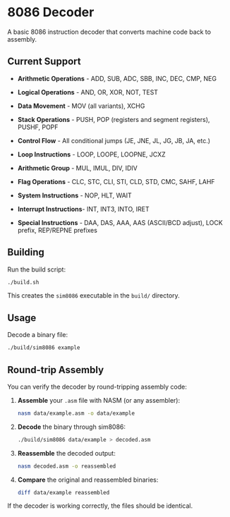 # 8086 Decoder

A basic 8086 instruction decoder that converts machine code back to assembly.

## Current Support

- **Arithmetic Operations** - ADD, SUB, ADC, SBB, INC, DEC, CMP, NEG

- **Logical Operations**    - AND, OR, XOR, NOT, TEST

- **Data Movement**         - MOV (all variants), XCHG

- **Stack Operations**      - PUSH, POP (registers and segment registers), PUSHF, POPF

- **Control Flow**          - All conditional jumps (JE, JNE, JL, JG, JB, JA, etc.)

- **Loop Instructions**     - LOOP, LOOPE, LOOPNE, JCXZ

- **Arithmetic Group**      - MUL, IMUL, DIV, IDIV

- **Flag Operations**       - CLC, STC, CLI, STI, CLD, STD, CMC, SAHF, LAHF

- **System Instructions**   - NOP, HLT, WAIT

- **Interrupt Instructions**- INT, INT3, INTO, IRET

- **Special Instructions**  - DAA, DAS, AAA, AAS (ASCII/BCD adjust), LOCK prefix, REP/REPNE prefixes

## Building

Run the build script:
```bash
./build.sh
```
This creates the  `sim8086`  executable in the  `build/`  directory.

## Usage

Decode a binary file:
```bash
./build/sim8086 example
```

## Round-trip Assembly

You can verify the decoder by round-tripping assembly code:

1.  **Assemble**  your  `.asm`  file with NASM (or any assembler):
    ```bash
    nasm data/example.asm -o data/example
    ```

2.  **Decode**  the binary through sim8086:
    ```bash
    ./build/sim8086 data/example > decoded.asm
    ```

3.  **Reassemble**  the decoded output:
    ```bash
    nasm decoded.asm -o reassembled
    ```

4.  **Compare**  the original and reassembled binaries:
    ```bash
    diff data/example reassembled
    ```

If the decoder is working correctly, the files should be identical.

